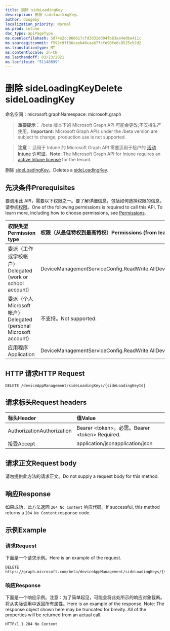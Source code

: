 ```yaml
---
title: 删除 sideLoadingKey
description: 删除 sideLoadingKey。
author: dougeby
localization_priority: Normal
ms.prod: intune
doc_type: apiPageType
ms.openlocfilehash: 5d74e2cc960617cfd3d31d004fb83ea4edba411c
ms.sourcegitcommit: f592c9ff96ceeb40caa67fcfe90fe6c8525cb7d2
ms.translationtype: MT
ms.contentlocale: zh-CN
ms.lasthandoff: 03/23/2021
ms.locfileid: "51148699"
---
```

# <a name="delete-sideloadingkey"></a><span data-ttu-id="8d497-103">删除 sideLoadingKey</span><span class="sxs-lookup"><span data-stu-id="8d497-103">Delete sideLoadingKey</span></span>

<span data-ttu-id="8d497-104">命名空间：microsoft.graph</span><span class="sxs-lookup"><span data-stu-id="8d497-104">Namespace: microsoft.graph</span></span>

> <span data-ttu-id="8d497-105">**重要提示：** /beta 版本下的 Microsoft Graph API 可能会更改;不支持生产使用。</span><span class="sxs-lookup"><span data-stu-id="8d497-105">**Important:** Microsoft Graph APIs under the /beta version are subject to change; production use is not supported.</span></span>

> <span data-ttu-id="8d497-106">**注意：** 适用于 Intune 的 Microsoft Graph API 需要适用于租户的 [活动 Intune 许可证](https://go.microsoft.com/fwlink/?linkid=839381)。</span><span class="sxs-lookup"><span data-stu-id="8d497-106">**Note:** The Microsoft Graph API for Intune requires an [active Intune license](https://go.microsoft.com/fwlink/?linkid=839381) for the tenant.</span></span>

<span data-ttu-id="8d497-107">删除 [sideLoadingKey](../resources/intune-onboarding-sideloadingkey.md)。</span><span class="sxs-lookup"><span data-stu-id="8d497-107">Deletes a [sideLoadingKey](../resources/intune-onboarding-sideloadingkey.md).</span></span>

## <a name="prerequisites"></a><span data-ttu-id="8d497-108">先决条件</span><span class="sxs-lookup"><span data-stu-id="8d497-108">Prerequisites</span></span>
<span data-ttu-id="8d497-p101">要调用此 API，需要以下权限之一。要了解详细信息，包括如何选择权限的信息，请参阅[权限](/graph/permissions-reference)。</span><span class="sxs-lookup"><span data-stu-id="8d497-p101">One of the following permissions is required to call this API. To learn more, including how to choose permissions, see [Permissions](/graph/permissions-reference).</span></span>

|<span data-ttu-id="8d497-111">权限类型</span><span class="sxs-lookup"><span data-stu-id="8d497-111">Permission type</span></span>|<span data-ttu-id="8d497-112">权限（从最低特权到最高特权）</span><span class="sxs-lookup"><span data-stu-id="8d497-112">Permissions (from least to most privileged)</span></span>|
|:---|:---|
|<span data-ttu-id="8d497-113">委派（工作或学校帐户）</span><span class="sxs-lookup"><span data-stu-id="8d497-113">Delegated (work or school account)</span></span>|<span data-ttu-id="8d497-114">DeviceManagementServiceConfig.ReadWrite.All</span><span class="sxs-lookup"><span data-stu-id="8d497-114">DeviceManagementServiceConfig.ReadWrite.All</span></span>|
|<span data-ttu-id="8d497-115">委派（个人 Microsoft 帐户）</span><span class="sxs-lookup"><span data-stu-id="8d497-115">Delegated (personal Microsoft account)</span></span>|<span data-ttu-id="8d497-116">不支持。</span><span class="sxs-lookup"><span data-stu-id="8d497-116">Not supported.</span></span>|
|<span data-ttu-id="8d497-117">应用程序</span><span class="sxs-lookup"><span data-stu-id="8d497-117">Application</span></span>|<span data-ttu-id="8d497-118">DeviceManagementServiceConfig.ReadWrite.All</span><span class="sxs-lookup"><span data-stu-id="8d497-118">DeviceManagementServiceConfig.ReadWrite.All</span></span>|

## <a name="http-request"></a><span data-ttu-id="8d497-119">HTTP 请求</span><span class="sxs-lookup"><span data-stu-id="8d497-119">HTTP Request</span></span>
<!-- {
  "blockType": "ignored"
}
-->
``` http
DELETE /deviceAppManagement/sideLoadingKeys/{sideLoadingKeyId}
```

## <a name="request-headers"></a><span data-ttu-id="8d497-120">请求标头</span><span class="sxs-lookup"><span data-stu-id="8d497-120">Request headers</span></span>
|<span data-ttu-id="8d497-121">标头</span><span class="sxs-lookup"><span data-stu-id="8d497-121">Header</span></span>|<span data-ttu-id="8d497-122">值</span><span class="sxs-lookup"><span data-stu-id="8d497-122">Value</span></span>|
|:---|:---|
|<span data-ttu-id="8d497-123">Authorization</span><span class="sxs-lookup"><span data-stu-id="8d497-123">Authorization</span></span>|<span data-ttu-id="8d497-124">Bearer &lt;token&gt;。必需。</span><span class="sxs-lookup"><span data-stu-id="8d497-124">Bearer &lt;token&gt; Required.</span></span>|
|<span data-ttu-id="8d497-125">接受</span><span class="sxs-lookup"><span data-stu-id="8d497-125">Accept</span></span>|<span data-ttu-id="8d497-126">application/json</span><span class="sxs-lookup"><span data-stu-id="8d497-126">application/json</span></span>|

## <a name="request-body"></a><span data-ttu-id="8d497-127">请求正文</span><span class="sxs-lookup"><span data-stu-id="8d497-127">Request body</span></span>
<span data-ttu-id="8d497-128">请勿提供此方法的请求正文。</span><span class="sxs-lookup"><span data-stu-id="8d497-128">Do not supply a request body for this method.</span></span>

## <a name="response"></a><span data-ttu-id="8d497-129">响应</span><span class="sxs-lookup"><span data-stu-id="8d497-129">Response</span></span>
<span data-ttu-id="8d497-130">如果成功，此方法返回 `204 No Content` 响应代码。</span><span class="sxs-lookup"><span data-stu-id="8d497-130">If successful, this method returns a `204 No Content` response code.</span></span>

## <a name="example"></a><span data-ttu-id="8d497-131">示例</span><span class="sxs-lookup"><span data-stu-id="8d497-131">Example</span></span>

### <a name="request"></a><span data-ttu-id="8d497-132">请求</span><span class="sxs-lookup"><span data-stu-id="8d497-132">Request</span></span>
<span data-ttu-id="8d497-133">下面是一个请求示例。</span><span class="sxs-lookup"><span data-stu-id="8d497-133">Here is an example of the request.</span></span>
``` http
DELETE https://graph.microsoft.com/beta/deviceAppManagement/sideLoadingKeys/{sideLoadingKeyId}
```

### <a name="response"></a><span data-ttu-id="8d497-134">响应</span><span class="sxs-lookup"><span data-stu-id="8d497-134">Response</span></span>
<span data-ttu-id="8d497-p102">下面是一个响应示例。注意：为了简单起见，可能会将此处所示的响应对象截断。将从实际调用中返回所有属性。</span><span class="sxs-lookup"><span data-stu-id="8d497-p102">Here is an example of the response. Note: The response object shown here may be truncated for brevity. All of the properties will be returned from an actual call.</span></span>
``` http
HTTP/1.1 204 No Content
```




